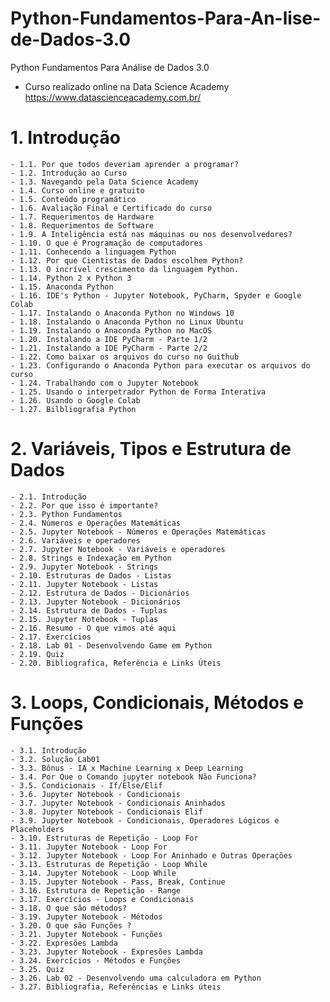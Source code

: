 # Python-Fundamentos-Para-An-lise-de-Dados-3.0
Python Fundamentos Para Análise de Dados 3.0
- Curso realizado online na Data Science Academy https://www.datascienceacademy.com.br/

# 1. Introdução
    - 1.1. Por que todos deveriam aprender a programar?
    - 1.2. Introdução ao Curso
    - 1.3. Navegando pela Data Science Academy
    - 1.4. Curso online e gratuito
    - 1.5. Conteúdo programático
    - 1.6. Avaliação Final e Certificado do curso
    - 1.7. Requerimentos de Hardware
    - 1.8. Requerimentos de Software
    - 1.9. A Inteligência está nas máquinas ou nos desenvolvedores?
    - 1.10. O que é Programação de computadores
    - 1.11. Conhecendo a linguagem Python
    - 1.12. Por que Cientistas de Dados escolhem Python?
    - 1.13. O incrível crescimento da linguagem Python.
    - 1.14. Python 2 x Python 3
    - 1.15. Anaconda Python
    - 1.16. IDE's Python - Jupyter Notebook, PyCharm, Spyder e Google Colab
    - 1.17. Instalando o Anaconda Python no Windows 10
    - 1.18. Instalando o Anaconda Python no Linux Ubuntu
    - 1.19. Instalando o Anaconda Python no MacOS
    - 1.20. Instalando a IDE PyCharm - Parte 1/2
    - 1.21. Instalando a IDE PyCharm - Parte 2/2
    - 1.22. Como baixar os arquivos do curso no Guithub
    - 1.23. Configurando o Anaconda Python para executar os arquivos do curso
    - 1.24. Trabalhando com o Jupyter Notebook
    - 1.25. Usando o interpetrador Python de Forma Interativa
    - 1.26. Usando o Google Colab
    - 1.27. Bilbliografia Python

# 2. Variáveis, Tipos e Estrutura de Dados
    - 2.1. Introdução
    - 2.2. Por que isso é importante?
    - 2.3. Python Fundamentos
    - 2.4. Números e Operações Matemáticas
    - 2.5. Jupyter Notebook - Números e Operações Matemáticas
    - 2.6. Variáveis e operadores
    - 2.7. Jupyter Notebook - Variáveis e operadores
    - 2.8. Strings e Indexação em Python
    - 2.9. Jupyter Notebook - Strings
    - 2.10. Estruturas de Dados - Listas
    - 2.11. Jupyter Notebook - Listas
    - 2.12. Estrutura de Dados - Dicionários
    - 2.13. Jupyter Notebook - Dicionários
    - 2.14. Estrutura de Dados - Tuplas
    - 2.15. Jupyter Notebook - Tuplas
    - 2.16. Resumo - O que vimos até aqui
    - 2.17. Exercícios
    - 2.18. Lab 01 - Desenvolvendo Game em Python
    - 2.19. Quiz
    - 2.20. Bibliografica, Referência e Links Úteis

# 3. Loops, Condicionais, Métodos e Funções
    - 3.1. Introdução
    - 3.2. Solução Lab01
    - 3.3. Bônus - IA x Machine Learning x Deep Learning
    - 3.4. Por Que o Comando jupyter notebook Não Funciona?
    - 3.5. Condicionais - If/Else/Elif
    - 3.6. Jupyter Notebook - Condicionais
    - 3.7. Jupyter Notebook - Condicionais Aninhados
    - 3.8. Jupyter Notebook - Condicionais Elif
    - 3.9. Jupyter Notebook - Condicionais, Operadores Lógicos e Placeholders
    - 3.10. Estruturas de Repetição - Loop For
    - 3.11. Jupyter Notebook - Loop For
    - 3.12. Jupyter Notebook - Loop For Aninhado e Outras Operações
    - 3.13. Estruturas de Repetição - Loop While
    - 3.14. Jupyter Notebook - Loop While
    - 3.15. Jupyter Notebook - Pass, Break, Continue
    - 3.16. Estrutura de Repetição - Range
    - 3.17. Exercícios - Loops e Condicionais
    - 3.18. O que são métodos?
    - 3.19. Jupyter Notebook - Métodos
    - 3.20. O que são Funções ?
    - 3.21. Jupyter Notebook - Funções
    - 3.22. Expresões Lambda
    - 3.23. Jupyter Notebook - Expresões Lambda
    - 3.24. Exercícios - Métodos e Funções
    - 3.25. Quiz
    - 3.26. Lab 02 - Desenvolvendo uma calculadora em Python
    - 3.27. Bibliografia, Referências e Links úteis
